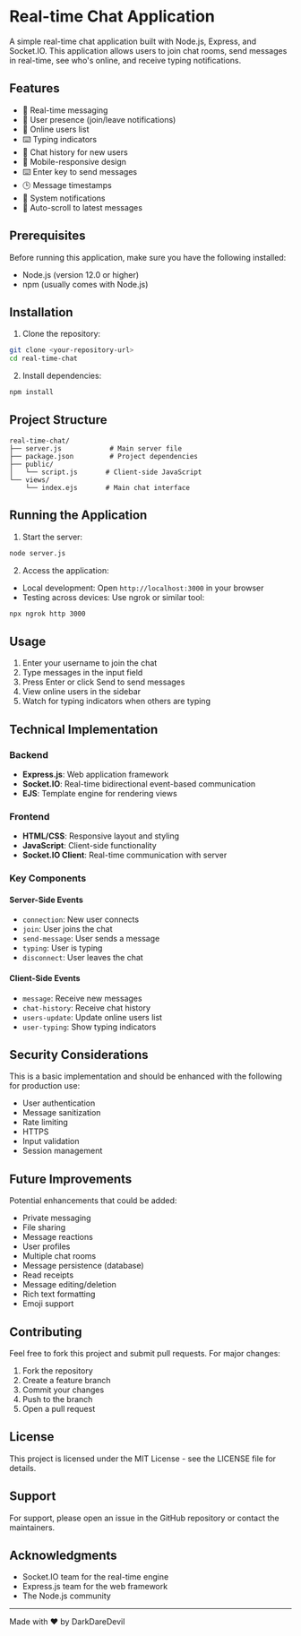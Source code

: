 # Real-time Chat Application

A simple real-time chat application built with Node.js, Express, and Socket.IO. This application allows users to join chat rooms, send messages in real-time, see who's online, and receive typing notifications.

## Features

- 💬 Real-time messaging
- 👥 User presence (join/leave notifications)
- 👀 Online users list
- ⌨️ Typing indicators
- 📜 Chat history for new users
- 📱 Mobile-responsive design
- ⌨️ Enter key to send messages
- 🕒 Message timestamps
- 🔔 System notifications
- 📜 Auto-scroll to latest messages

## Prerequisites

Before running this application, make sure you have the following installed:
- Node.js (version 12.0 or higher)
- npm (usually comes with Node.js)

## Installation

1. Clone the repository:
```bash
git clone <your-repository-url>
cd real-time-chat
```

2. Install dependencies:
```bash
npm install
```

## Project Structure

```
real-time-chat/
├── server.js            # Main server file
├── package.json         # Project dependencies
├── public/             
│   └── script.js       # Client-side JavaScript
└── views/
    └── index.ejs       # Main chat interface
```

## Running the Application

1. Start the server:
```bash
node server.js
```

2. Access the application:
- Local development: Open `http://localhost:3000` in your browser
- Testing across devices: Use ngrok or similar tool:
```bash
npx ngrok http 3000
```

## Usage

1. Enter your username to join the chat
2. Type messages in the input field
3. Press Enter or click Send to send messages
4. View online users in the sidebar
5. Watch for typing indicators when others are typing

## Technical Implementation

### Backend
- **Express.js**: Web application framework
- **Socket.IO**: Real-time bidirectional event-based communication
- **EJS**: Template engine for rendering views

### Frontend
- **HTML/CSS**: Responsive layout and styling
- **JavaScript**: Client-side functionality
- **Socket.IO Client**: Real-time communication with server

### Key Components

#### Server-Side Events
- `connection`: New user connects
- `join`: User joins the chat
- `send-message`: User sends a message
- `typing`: User is typing
- `disconnect`: User leaves the chat

#### Client-Side Events
- `message`: Receive new messages
- `chat-history`: Receive chat history
- `users-update`: Update online users list
- `user-typing`: Show typing indicators

## Security Considerations

This is a basic implementation and should be enhanced with the following for production use:
- User authentication
- Message sanitization
- Rate limiting
- HTTPS
- Input validation
- Session management

## Future Improvements

Potential enhancements that could be added:
- Private messaging
- File sharing
- Message reactions
- User profiles
- Multiple chat rooms
- Message persistence (database)
- Read receipts
- Message editing/deletion
- Rich text formatting
- Emoji support

## Contributing

Feel free to fork this project and submit pull requests. For major changes:
1. Fork the repository
2. Create a feature branch
3. Commit your changes
4. Push to the branch
5. Open a pull request

## License

This project is licensed under the MIT License - see the LICENSE file for details.

## Support

For support, please open an issue in the GitHub repository or contact the maintainers.

## Acknowledgments

- Socket.IO team for the real-time engine
- Express.js team for the web framework
- The Node.js community

---

Made with ❤️ by DarkDareDevil